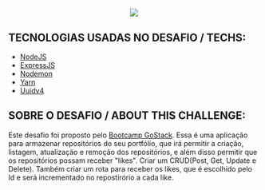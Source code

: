 <h1 align="center">
<img src="https://github.com/gibifyOfficial/concepts-nodeJS/blob/master/public/assets/template-challenge-1%20(1).png" 600>
</h1>

## TECNOLOGIAS USADAS NO DESAFIO / TECHS:
 * [NodeJS](https://nodejs.org/en/docs/)
 * [ExpressJS](https://expressjs.com/)
 * [Nodemon](https://nodemon.io/)
 * [Yarn](https://yarnpkg.com/)
 * [Uuidv4](https://www.npmjs.com/package/uuidv4)
 
## SOBRE O DESAFIO / ABOUT THIS CHALLENGE:
Este desafio foi proposto pelo [Bootcamp GoStack](https://rocketseat.com.br/gostack).
Essa é uma aplicação para armazenar repositórios do seu portfólio, que irá permitir a criação, listagem, atualização e remoção dos repositórios, e além disso permitir que os repositórios possam receber "likes".
Criar um CRUD(Post, Get, Update e Delete). Também criar um rota para receber os likes, que é escolhido pelo Id e será incrementado no repostirório a cada like.
